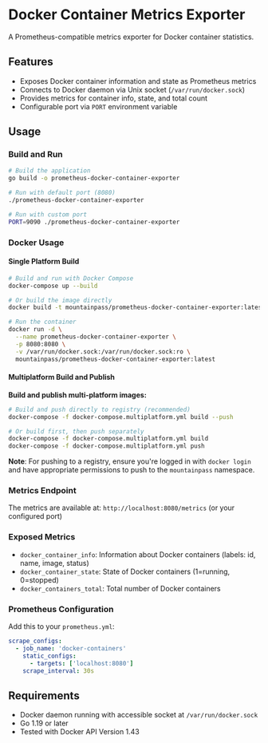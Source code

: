 # Docker Container Metrics Exporter

A Prometheus-compatible metrics exporter for Docker container statistics.

## Features

- Exposes Docker container information and state as Prometheus metrics
- Connects to Docker daemon via Unix socket (`/var/run/docker.sock`)
- Provides metrics for container info, state, and total count
- Configurable port via `PORT` environment variable

## Usage

### Build and Run

```bash
# Build the application
go build -o prometheus-docker-container-exporter

# Run with default port (8080)
./prometheus-docker-container-exporter

# Run with custom port
PORT=9090 ./prometheus-docker-container-exporter
```

### Docker Usage

#### Single Platform Build

```bash
# Build and run with Docker Compose
docker-compose up --build

# Or build the image directly
docker build -t mountainpass/prometheus-docker-container-exporter:latest .

# Run the container
docker run -d \
  --name prometheus-docker-container-exporter \
  -p 8080:8080 \
  -v /var/run/docker.sock:/var/run/docker.sock:ro \
  mountainpass/prometheus-docker-container-exporter:latest
```

#### Multiplatform Build and Publish

**Build and publish multi-platform images:**
```bash
# Build and push directly to registry (recommended)
docker-compose -f docker-compose.multiplatform.yml build --push

# Or build first, then push separately
docker-compose -f docker-compose.multiplatform.yml build
docker-compose -f docker-compose.multiplatform.yml push
```

**Note**: For pushing to a registry, ensure you're logged in with `docker login` and have appropriate permissions to push to the `mountainpass` namespace.

### Metrics Endpoint

The metrics are available at: `http://localhost:8080/metrics` (or your configured port)

### Exposed Metrics

- `docker_container_info`: Information about Docker containers (labels: id, name, image, status)
- `docker_container_state`: State of Docker containers (1=running, 0=stopped)
- `docker_containers_total`: Total number of Docker containers

### Prometheus Configuration

Add this to your `prometheus.yml`:

```yaml
scrape_configs:
  - job_name: 'docker-containers'
    static_configs:
      - targets: ['localhost:8080']
    scrape_interval: 30s
```

## Requirements

- Docker daemon running with accessible socket at `/var/run/docker.sock`
- Go 1.19 or later
- Tested with Docker API Version 1.43

